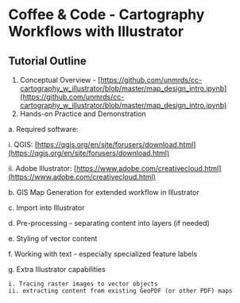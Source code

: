 # Coffee & Code - Cartography Workflows with Illustrator

## Tutorial Outline

1. Conceptual Overview - [https://github.com/unmrds/cc-cartography_w_illustrator/blob/master/map_design_intro.ipynb](https://github.com/unmrds/cc-cartography_w_illustrator/blob/master/map_design_intro.ipynb)
2. Hands-on Practice and Demonstration
  
  a. Required software:
    
  i. QGIS: [https://qgis.org/en/site/forusers/download.html](https://qgis.org/en/site/forusers/download.html)
  
  ii. Adobe Illustrator: [https://www.adobe.com/creativecloud.html](https://www.adobe.com/creativecloud.html)
  
  b. GIS Map Generation for extended workflow in Illustrator
  
  c. Import into Illustrator 
  
  d. Pre-processing - separating content into layers (if needed)
  
  e. Styling of vector content
  
  f. Working with text - especially specialized feature labels
  
  g. Extra Illustrator capabilities
    
    i. Tracing raster images to vector objects
    ii. extracting content from existing GeoPDF (or other PDF) maps
